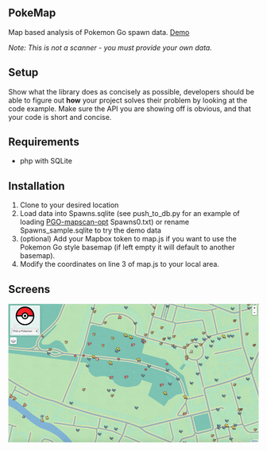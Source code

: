 ## PokeMap

Map based analysis of Pokemon Go spawn data. 
[Demo](http://www.nadnerb.co.uk/pokemongo/bath.php)

*Note: This is not a scanner - you must provide your own data.*

## Setup

Show what the library does as concisely as possible, developers should be able to figure out **how** your project solves their problem by looking at the code example. Make sure the API you are showing off is obvious, and that your code is short and concise.

## Requirements

* php with SQLite

## Installation

1. Clone to your desired location
2. Load data into Spawns.sqlite (see push_to_db.py for an example of loading [PGO-mapscan-opt](https://github.com/seikur0/PGO-mapscan-opt) Spawns0.txt) or rename Spawns_sample.sqlite to try the demo data
3. (optional) Add your Mapbox token to map.js if you want to use the Pokemon Go style basemap (if left empty it will default to another basemap).
4. Modify the coordinates on line 3 of map.js to your local area.

## Screens

![PokeMap](https://raw.githubusercontent.com/nadnerb33/PokeMap/master/Images/Screen.jpg)



